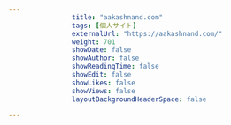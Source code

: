 ```yaml
---
                title: "aakashnand.com"
                tags: [個人サイト]
                externalUrl: "https://aakashnand.com/"
                weight: 701
                showDate: false
                showAuthor: false
                showReadingTime: false
                showEdit: false
                showLikes: false
                showViews: false
                layoutBackgroundHeaderSpace: false
                
---
```


